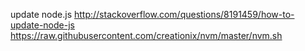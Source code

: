 
<!--
-->

update node.js
http://stackoverflow.com/questions/8191459/how-to-update-node-js
https://raw.githubusercontent.com/creationix/nvm/master/nvm.sh

<!-- vim: set autoindent expandtab sw=4 syntax=markdown: -->
